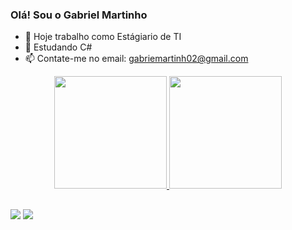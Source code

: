 ### Olá! Sou o Gabriel Martinho

- 🔭 Hoje trabalho como Estágiario de TI
- 🌱 Estudando C#
- 📫 Contate-me no email: gabriemartinh02@gmail.com
<div align="center">
  <a href="https://github.com/Gaba0022">
  <img height="180em" src="https://github-readme-stats.vercel.app/api?username=gaba0022&show_icons=true&theme=radical&include_all_commits=true&count_private=true"/>
  <img height="180em" src="https://github-readme-stats.vercel.app/api/top-langs/?username=gaba0022&layout=compact&langs_count=7&theme=radical"/>
</div>
 
##
 
<div> 
  <a href = "mailto:gabriemartinh02@gmail.com"><img src="https://img.shields.io/badge/-Gmail-%23333?style=for-the-badge&logo=gmail&logoColor=white" target="_blank"></a>
  <a href="https://www.linkedin.com/in/gabriel-martinho-3364441a4/" target="_blank"><img src="https://img.shields.io/badge/-LinkedIn-%230077B5?style=for-the-badge&logo=linkedin&logoColor=white" target="_blank"></a>  
</div>
